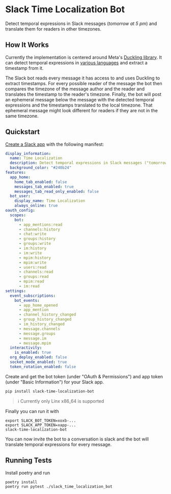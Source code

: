 # Slack Time Localization Bot

Detect temporal expressions in Slack messages (_tomorrow at 5 pm_) and translate them for readers in other timezones.

## How It Works

Currently the implementation is centered around Meta's [Duckling library](https://github.com/facebook/duckling). 
It can detect temporal expressions in [various languages](https://github.com/facebook/duckling/tree/main/Duckling/Dimensions) and extract a timestamp from it.

The Slack bot reads every message it has access to and uses Duckling to extract timestamps. 
For every possible reader of the message the bot then compares the timezone of the message author and the reader and translates the timestamp to the reader's timezone.
Finally, the bot will post an ephemeral message below the message with the detected temporal expressions and the timestamps translated to the local timezone.
That ephemeral message might look different for readers if they are not in the same timezone.

## Quickstart

[Create a Slack app](https://api.slack.com/start/quickstart) with the following manifest:

```yaml
display_information:
  name: Time Localization
  description: Detect temporal expressions in Slack messages ("tomorrow at 5 pm") and translate them for readers in other timezones.
  background_color: "#240b24"
features:
  app_home:
    home_tab_enabled: false
    messages_tab_enabled: true
    messages_tab_read_only_enabled: false
  bot_user:
    display_name: Time Localization
    always_online: true
oauth_config:
  scopes:
    bot:
      - app_mentions:read
      - channels:history
      - chat:write
      - groups:history
      - groups:write
      - im:history
      - im:write
      - mpim:history
      - mpim:write
      - users:read
      - channels:read
      - groups:read
      - mpim:read
      - im:read
settings:
  event_subscriptions:
    bot_events:
      - app_home_opened
      - app_mention
      - channel_history_changed
      - group_history_changed
      - im_history_changed
      - message.channels
      - message.groups
      - message.im
      - message.mpim
  interactivity:
    is_enabled: true
  org_deploy_enabled: false
  socket_mode_enabled: true
  token_rotation_enabled: false
```

Create and get the bot token (under "OAuth & Permissions") and app token (under "Basic Information") for your Slack app.

```shell
pip install slack-time-localization-bot
```

> ℹ️ Currently only Linx x86_64 is supported

Finally you can run it with

```shell
export SLACK_BOT_TOKEN=xoxb-...
export SLACK_APP_TOKEN=xapp-...
slack-time-localization-bot
```

You can now invite the bot to a conversation is slack and the bot will translate temporal expressions for every message.

## Running Tests

Install poetry and run

```shell
poetry install
poetry run pytest ./slack_time_localization_bot
```
